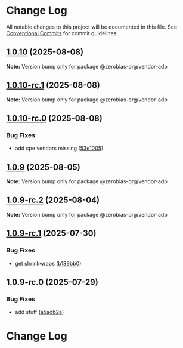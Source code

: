 # Change Log

All notable changes to this project will be documented in this file.
See [Conventional Commits](https://conventionalcommits.org) for commit guidelines.

## [1.0.10](https://github.com/zerobias-org/vendor/compare/@zerobias-org/vendor-adp@1.0.10-rc.1...@zerobias-org/vendor-adp@1.0.10) (2025-08-08)

**Note:** Version bump only for package @zerobias-org/vendor-adp





## [1.0.10-rc.1](https://github.com/zerobias-org/vendor/compare/@zerobias-org/vendor-adp@1.0.10-rc.0...@zerobias-org/vendor-adp@1.0.10-rc.1) (2025-08-08)

**Note:** Version bump only for package @zerobias-org/vendor-adp





## [1.0.10-rc.0](https://github.com/zerobias-org/vendor/compare/@zerobias-org/vendor-adp@1.0.9...@zerobias-org/vendor-adp@1.0.10-rc.0) (2025-08-08)


### Bug Fixes

* add cpe vendors missing ([53e1005](https://github.com/zerobias-org/vendor/commit/53e100520e848be73b2cba8a0ef4f184844b8abb))





## [1.0.9](https://github.com/zerobias-org/vendor/compare/@zerobias-org/vendor-adp@1.0.9-rc.2...@zerobias-org/vendor-adp@1.0.9) (2025-08-05)

**Note:** Version bump only for package @zerobias-org/vendor-adp





## [1.0.9-rc.2](https://github.com/zerobias-org/vendor/compare/@zerobias-org/vendor-adp@1.0.9-rc.1...@zerobias-org/vendor-adp@1.0.9-rc.2) (2025-08-04)

**Note:** Version bump only for package @zerobias-org/vendor-adp





## [1.0.9-rc.1](https://github.com/zerobias-org/vendor/compare/@zerobias-org/vendor-adp@1.0.9-rc.0...@zerobias-org/vendor-adp@1.0.9-rc.1) (2025-07-30)


### Bug Fixes

* get shrinkwraps ([b189bb0](https://github.com/zerobias-org/vendor/commit/b189bb0cf53ad66427530ccc0eab7824527942d3))





## 1.0.9-rc.0 (2025-07-29)


### Bug Fixes

* add stuff ([a5adb2a](https://github.com/zerobias-org/vendor/commit/a5adb2aecd0670c42e9077affecb6a047bf30fc6))





# Change Log

